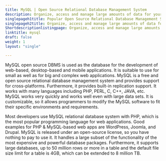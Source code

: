 ```yaml
---
title: MySQL | Open Source Relational Database Management System
description: Organize, access and manage large amounts of data for your web apps via MySQL DBMS. It is a flexible, secure, fast and reliable database management system.
singlepageh1title: Popular Open Source Relational Database Management System
singlepageh2title: Organize, access and manage large amounts of data for your online and offline apps via MySQL. It is a secure, easy-to-use and fast database management system.
Shortdescriptionlistingpage: Organize, access and manage large amounts of data for your online and offline apps via MySQL. It is a secure, easy-to-use and fast database management system.
linktitle: mysql
draft: false
weight: 1
layout: "single"

---
```


MySQL open source DBMS is used as the database for the development of web-based, desktop-based and mobile applications. It is suitable to use for small as well as for big and complex web applications. MySQL is a free and open source relational database management system and provides support for cross-platforms. Furthermore, it provides built-in replication support. It works with many languages including PHP, PERL, C, C++, JAVA, etc. MySQL works very quickly and works well even with large data sets. It is customizable, so it allows programmers to modify the MySQL software to fit their specific environments and requirements.

Most developers use MySQL relational database system with PHP, which is the most popular programming language for web applications. Good examples for PHP &amp; MySQL-based web apps are WordPress, Joomla, and Drupal. MySQL is released under an open-source license, so you have nothing to pay to use it. It handles a large subset of the functionality of the most expensive and powerful database packages. Furthermore, it supports large databases, up to 50 million rows or more in a table and the default file size limit for a table is 4GB, which can be extended to 8 million TB.